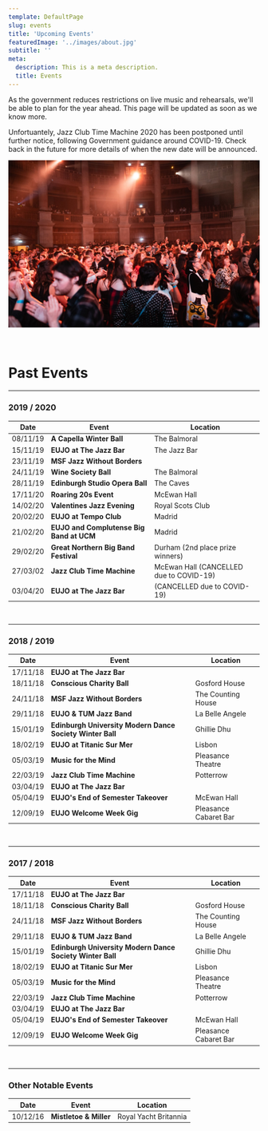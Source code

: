 ```yaml
---
template: DefaultPage
slug: events
title: 'Upcoming Events'
featuredImage: '../images/about.jpg'
subtitle: ''
meta:
  description: This is a meta description.
  title: Events
---
```


As the government reduces restrictions on live music and rehearsals, we'll be able to plan for the year ahead. This page will be updated as soon as we know more.

Unfortuantely, Jazz Club Time Machine 2020 has been postponed until further notice, following Government guidance around COVID-19. Check back in the future for more details of when the new date will be announced.

![](../images/events.jpg)

<br/>

# Past Events

---

### 2019 / 2020

| Date     | Event                                    | Location                                |
|----------|------------------------------------------|-----------------------------------------|
| 08/11/19 | **A Capella Winter Ball**                | The Balmoral                            |
| 15/11/19 | **EUJO at The Jazz Bar**                 | The Jazz Bar                            |
| 23/11/19 | **MSF Jazz Without Borders**             |                                         |
| 24/11/19 | **Wine Society Ball**                    | The Balmoral                            |
| 28/11/19 | **Edinburgh Studio Opera Ball**          | The Caves                               |
| 17/11/20 | **Roaring 20s Event**                    | McEwan Hall                             |
| 14/02/20 | **Valentines Jazz Evening**              | Royal Scots Club                        |
| 20/02/20 | **EUJO at Tempo Club**                   | Madrid                                  |
| 21/02/20 | **EUJO and Complutense Big Band at UCM** | Madrid                                  |
| 29/02/20 | **Great Northern Big Band Festival**     | Durham (2nd place prize winners)        |
| 27/03/02 | **Jazz Club Time Machine**               | McEwan Hall (CANCELLED due to COVID-19) |
| 03/04/20 | **EUJO at The Jazz Bar**                 | (CANCELLED due to COVID-19)             |

<br/>

---

### 2018 / 2019

| Date     | Event                                                     | Location              |
|----------|-----------------------------------------------------------|-----------------------|
| 17/11/18 | **EUJO at The Jazz Bar**                                  |                       |
| 18/11/18 | **Conscious Charity Ball**                                | Gosford House         |
| 24/11/18 | **MSF Jazz Without Borders**                              | The Counting House    |
| 29/11/18 | **EUJO & TUM Jazz Band**                                  | La Belle Angele       |
| 15/01/19 | **Edinburgh University Modern Dance Society Winter Ball** | Ghillie Dhu           |
| 18/02/19 | **EUJO at Titanic Sur Mer**                               | Lisbon                |
| 05/03/19 | **Music for the Mind**                                    | Pleasance Theatre     |
| 22/03/19 | **Jazz Club Time Machine**                                | Potterrow             |
| 03/04/19 | **EUJO at The Jazz Bar**                                  |                       |
| 05/04/19 | **EUJO's End of Semester Takeover**                       | McEwan Hall           |
| 12/09/19 | **EUJO Welcome Week Gig**                                 | Pleasance Cabaret Bar |

<br/>

---

### 2017 / 2018

| Date     | Event                                                     | Location              |
|----------|-----------------------------------------------------------|-----------------------|
| 17/11/18 | **EUJO at The Jazz Bar**                                  |                       |
| 18/11/18 | **Conscious Charity Ball**                                | Gosford House         |
| 24/11/18 | **MSF Jazz Without Borders**                              | The Counting House    |
| 29/11/18 | **EUJO & TUM Jazz Band**                                  | La Belle Angele       |
| 15/01/19 | **Edinburgh University Modern Dance Society Winter Ball** | Ghillie Dhu           |
| 18/02/19 | **EUJO at Titanic Sur Mer**                               | Lisbon                |
| 05/03/19 | **Music for the Mind**                                    | Pleasance Theatre     |
| 22/03/19 | **Jazz Club Time Machine**                                | Potterrow             |
| 03/04/19 | **EUJO at The Jazz Bar**                                  |                       |
| 05/04/19 | **EUJO's End of Semester Takeover**                       | McEwan Hall           |
| 12/09/19 | **EUJO Welcome Week Gig**                                 | Pleasance Cabaret Bar |

<br/>

---

### Other Notable Events

| Date     | Event                                                     | Location              |
|----------|-----------------------------------------------------------|-----------------------|
| 10/12/16 | **Mistletoe & Miller**                                    | Royal Yacht Britannia |